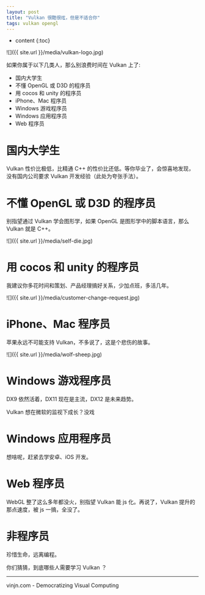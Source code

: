 ```yaml
---
layout: post
title: "Vulkan 很酷很炫，但是不适合你"
tags: vulkan opengl
---
```


* content
{:toc}

![]({{ site.url }}/media/vulkan-logo.jpg)

如果你属于以下几类人，那么别浪费时间在 Vulkan 上了:
- 国内大学生
- 不懂 OpenGL 或 D3D 的程序员
- 用 cocos 和 unity 的程序员
- iPhone、Mac 程序员
- Windows 游戏程序员
- Windows 应用程序员
- Web 程序员




国内大学生
=
Vulkan 性价比极低，比精通 C++ 的性价比还低。等你毕业了，会惊喜地发现，没有国内公司要求 Vulkan 开发经验（此处为夸张手法）。

不懂 OpenGL 或 D3D 的程序员
=
别指望通过 Vulkan 学会图形学，如果 OpenGL 是图形学中的脚本语言，那么 Vulkan 就是 C++。

![]({{ site.url }}/media/self-die.jpg)

用 cocos 和 unity 的程序员
=
我建议你多花时间和策划、产品经理搞好关系，少加点班，多活几年。

![]({{ site.url }}/media/customer-change-request.jpg)

iPhone、Mac 程序员
=
苹果永远不可能支持 Vulkan，不多说了，这是个悲伤的故事。

![]({{ site.url }}/media/wolf-sheep.jpg)

Windows 游戏程序员
=
DX9 依然活着，DX11 现在是主流，DX12 是未来趋势。

Vulkan 想在微软的监视下成长？没戏


Windows 应用程序员
=
想啥呢，赶紧去学安卓、iOS 开发。

Web 程序员
=
WebGL 整了这么多年都没火，别指望 Vulkan 能 js 化。再说了，Vulkan 提升的那点速度，被 js 一搞，全没了。

非程序员
=
珍惜生命，远离编程。


你们猜猜，到底哪些人需要学习 Vulkan ？


----
vinjn.com - Democratizing Visual Computing
